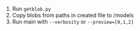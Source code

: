 1. Run `getblob.py`
2. Copy blobs from paths in created file to /models
3. Run main with `--verbosity` or `--preview=[0,1,2]`
